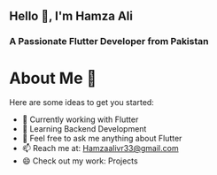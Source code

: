 
  
  ## Hello 👋, I'm Hamza Ali

### A Passionate Flutter Developer from Pakistan




# About Me 👋

Here are some ideas to get you started:

- 🔭 Currently working with Flutter
- 🌱 Learning Backend Development
- 💬 Feel free to ask me anything about Flutter
- 📫 Reach me at: Hamzaalivr33@gmail.com
- 😄 Check out my work: Projects


